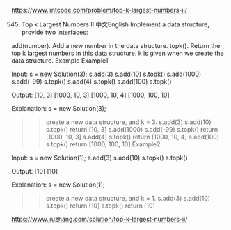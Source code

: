 https://www.lintcode.com/problem/top-k-largest-numbers-ii/

545. Top k Largest Numbers II
中文English
Implement a data structure, provide two interfaces:

add(number). Add a new number in the data structure.
topk(). Return the top k largest numbers in this data structure. k is given when we create the data structure.
Example
Example1

Input: 
s = new Solution(3);
s.add(3)
s.add(10)
s.topk()
s.add(1000)
s.add(-99)
s.topk()
s.add(4)
s.topk()
s.add(100)
s.topk()
		
Output: 
[10, 3]
[1000, 10, 3]
[1000, 10, 4]
[1000, 100, 10]

Explanation:
s = new Solution(3);
>> create a new data structure, and k = 3.
s.add(3)
s.add(10)
s.topk()
>> return [10, 3]
s.add(1000)
s.add(-99)
s.topk()
>> return [1000, 10, 3]
s.add(4)
s.topk()
>> return [1000, 10, 4]
s.add(100)
s.topk()
>> return [1000, 100, 10]
Example2

Input: 
s = new Solution(1);
s.add(3)
s.add(10)
s.topk()
s.topk()

Output: 
[10]
[10]

Explanation:
s = new Solution(1);
>> create a new data structure, and k = 1.
s.add(3)
s.add(10)
s.topk()
>> return [10]
s.topk()
>> return [10]
>
https://www.jiuzhang.com/solution/top-k-largest-numbers-ii/

